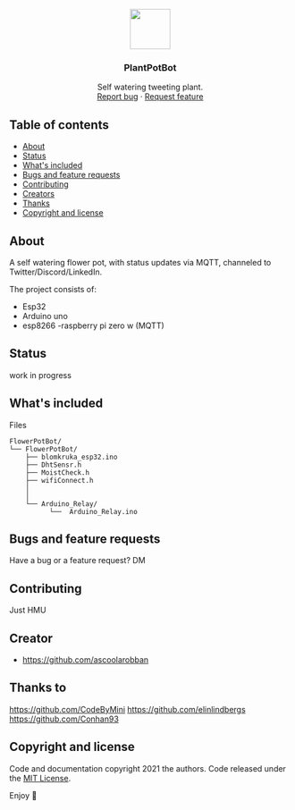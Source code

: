 <p align="center">
  <a href="https://example.com/">
    <img src="https://i.pinimg.com/originals/7c/15/82/7c1582391275341006bc9f00bb44efb5.png" width=72 height=72>
  </a>

  <h3 align="center">PlantPotBot</h3>

  <p align="center">
    Self watering tweeting plant.
    <br>
    <a href="https://reponame/issues/new?template=bug.md">Report bug</a>
    ·
    <a href="https://reponame/issues/new?template=feature.md&labels=feature">Request feature</a>
  </p>
</p>


## Table of contents

- [About](#quick-start)
- [Status](#status)
- [What's included](#whats-included)
- [Bugs and feature requests](#bugs-and-feature-requests)
- [Contributing](#contributing)
- [Creators](#creators)
- [Thanks](#thanks)
- [Copyright and license](#copyright-and-license)


## About
A self watering flower pot, with status updates via MQTT, channeled to Twitter/Discord/LinkedIn.

The project consists of:
- Esp32
- Arduino uno
- esp8266
-raspberry pi zero w (MQTT)

## Status

work in progress

## What's included

Files

```text
FlowerPotBot/
└── FlowerPotBot/
    ├── blomkruka_esp32.ino
    ├── DhtSensr.h
    ├── MoistCheck.h       
    ├── wifiConnect.h           
    │    
    │   
    └── Arduino_Relay/
          └──  Arduino_Relay.ino
```

## Bugs and feature requests

Have a bug or a feature request? DM

## Contributing
Just HMU



## Creator

- <https://github.com/ascoolarobban>

## Thanks to
https://github.com/CodeByMini
https://github.com/elinlindbergs
https://github.com/Conhan93


## Copyright and license

Code and documentation copyright 2021 the authors. Code released under the [MIT License](https://github.com/ascoolarobban/Blomkruka_Esp32/blob/main/LICENSE.md).

Enjoy :metal:
